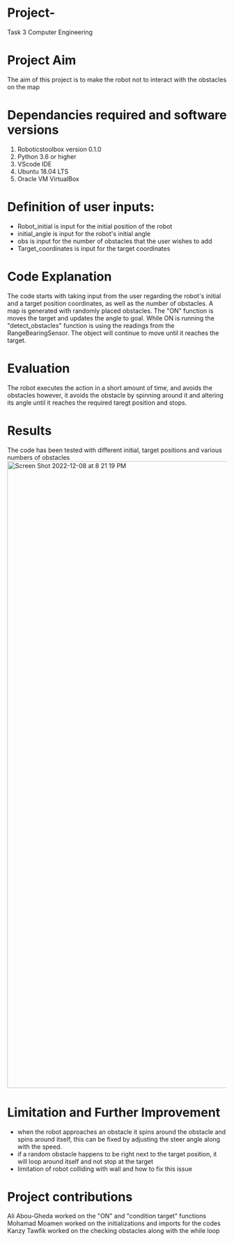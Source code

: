 # Project-
Task 3 Computer Engineering
# Project Aim
The aim of this project is to make the robot not to interact with the obstacles on the map

# Dependancies required and software versions

1. Roboticstoolbox version 0.1.0
2. Python 3.6 or higher
3. VScode IDE
4. Ubuntu 18.04 LTS
5. Oracle VM VirtualBox

# Definition of user inputs:
- Robot_initial is input for the initial position of the robot
- initial_angle is input for the robot's initial angle
- obs is input for the number of obstacles that the user wishes to add
- Target_coordinates is input for the target coordinates

# Code Explanation
The code starts with taking input from the user regarding the robot's initial and a target position coordinates, as well as the number of obstacles.
A map is generated with randomly placed obstacles. The "ON" function is moves the target and updates the angle to goal. While ON is running the "detect_obstacles" function is using the readings from the RangeBearingSensor. The object will continue to move until it reaches the target.

# Evaluation 
The robot executes the action in a short amount of time, and avoids the obstacles however, it avoids the obstacle by spinning around it and altering its angle until it reaches the required taregt position and stops.
# Results
The code has been tested with different initial, target positions and various numbers of obstacles<img width="1440" alt="Screen Shot 2022-12-08 at 8 21 19 PM" src="https://user-images.githubusercontent.com/114655121/206535249-a877519c-d300-4774-b561-415c6917d2e2.png">


# Limitation and Further Improvement 
- when the robot approaches an obstacle it spins around the obstacle and spins around itself, this can be fixed by adjusting the steer angle along with the speed.
- if a random obstacle happens to be right next to the target position, it will loop around itself and not stop at the target
- limitation of robot colliding with wall and how to fix this issue

# Project contributions
Ali Abou-Gheda worked on the "ON" and "condition target" functions
Mohamad Moamen worked on the initializations and imports for the codes
Kanzy Tawfik worked on the checking obstacles along with the while loop
